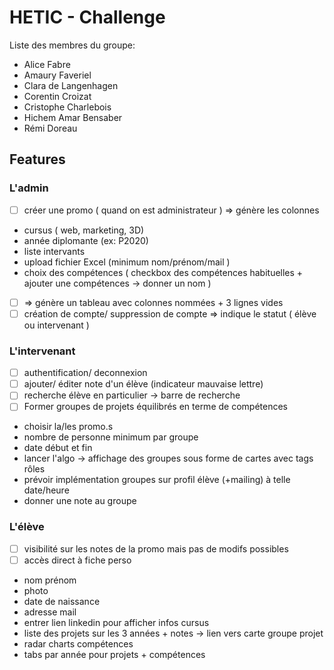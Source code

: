# HETIC - Challenge

Liste des membres du groupe:

- Alice Fabre 
- Amaury Faveriel
- Clara de Langenhagen
- Corentin Croizat
- Cristophe Charlebois
- Hichem Amar Bensaber
- Rémi Doreau


## Features

### L'admin

- [ ]  créer une promo ( quand on est administrateur ) ⇒ génère les colonnes
- cursus ( web, marketing, 3D)
- année diplomante (ex: P2020)
- liste intervants 
- upload fichier Excel (minimum nom/prénom/mail )
- choix des compétences ( checkbox des compétences habituelles + ajouter une compétences → donner un nom )
- [ ]  ⇒ génère un tableau avec colonnes nommées + 3 lignes vides
- [ ]  création de compte/ suppression de compte ⇒ indique le statut ( élève ou intervenant )

### L'intervenant

- [ ]  authentification/ deconnexion
- [ ]  ajouter/ éditer note d'un élève (indicateur mauvaise lettre)
- [ ]  recherche élève en particulier → barre de recherche
- [ ]  Former groupes de projets équilibrés en terme de compétences
- choisir la/les promo.s
- nombre de personne minimum par groupe 
- date début et fin
- lancer l'algo → affichage des groupes sous forme de cartes avec tags rôles
- prévoir implémentation groupes sur profil élève (+mailing) à telle date/heure
- donner une note au groupe

### L'élève

- [ ]  visibilité sur les notes de la promo mais pas de modifs possibles
- [ ]  accès direct à fiche perso 
- nom prénom
- photo
- date de naissance
- adresse mail
- entrer lien linkedin pour afficher infos cursus
- liste des projets sur les 3 années + notes → lien vers carte groupe projet
- radar charts compétences
- tabs par année pour projets + compétences
